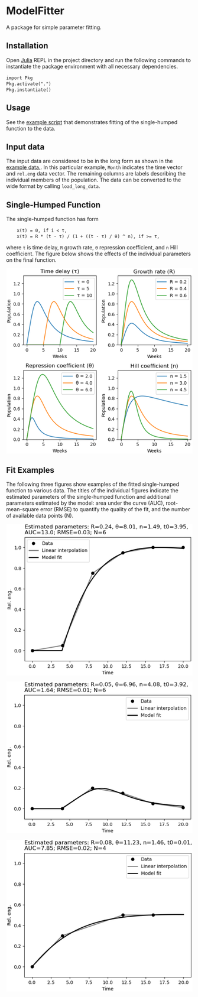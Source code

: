 # ModelFitter
A package for simple parameter fitting.

## Installation

Open [Julia](https://julialang.org/) REPL in the project directory and run the following commands to instantiate the package environment with all necessary dependencies.
```
import Pkg
Pkg.activate(".")
Pkg.instantiate()
```

## Usage

See the [example script](scripts/data_fitting.jl) that demonstrates fitting of the single-humped function to the data.

## Input data

The input data are considered to be in the long form as shown in the [example data.](data/example_data.csv). In this particular example, `Month` indicates the time vector and `rel.eng` data vector. The remaining columns are labels describing the individual members of the population. The data can be converted to the wide format by calling `load_long_data`.

## Single-Humped Function

The single-humped function has form
```
    x(t) = 0, if i < τ,
    x(t) = R * (t - τ) / (1 + ((t - τ) / θ) ^ n), if >= τ,
```
where `τ` is time delay, `R` growth rate, `θ` repression coefficient, and `n` Hill coefficient. The figure below shows the effects of the individual parameters on the final function.

![image](assets/function.png)

## Fit Examples

The following three figures show examples of the fitted single-humped function to various data. The titles of the individual figures indicate the estimated parameters of the single-humped function and additional parameters estimated by the model: area under the curve (AUC), root-mean-square error (RMSE) to quantify the quality of the fit, and the number of available data points (N).

![image](assets/fit_1.png)

![image](assets/fit_2.png)

![image](assets/fit_3.png)
